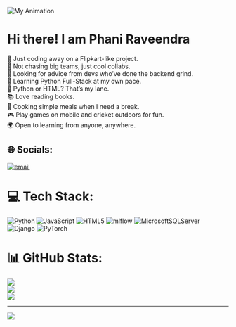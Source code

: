 ![My Animation](development.gif)
#                                                                 Hi there! I am Phani Raveendra
🔭 Just coding away on a Flipkart-like project.<br>👯 Not chasing big teams, just cool collabs.<br>🤝 Looking for advice from devs who’ve done the backend grind.<br>🌱 Learning Python Full-Stack at my own pace.<br>💬 Python or HTML? That’s my lane.<br>📚 Love reading books.<br>🍳 Cooking simple meals when I need a break.<br>🎮 Play games on mobile and cricket outdoors for fun.<br>🌍 Open to learning from anyone, anywhere.


## 🌐 Socials:
[![email](https://img.shields.io/badge/Email-D14836?logo=gmail&logoColor=white)](mailto:raveendraravuri7@outlook.com) 

# 💻 Tech Stack:
![Python](https://img.shields.io/badge/python-3670A0?style=for-the-badge&logo=python&logoColor=ffdd54) ![JavaScript](https://img.shields.io/badge/javascript-%23323330.svg?style=for-the-badge&logo=javascript&logoColor=%23F7DF1E) ![HTML5](https://img.shields.io/badge/html5-%23E34F26.svg?style=for-the-badge&logo=html5&logoColor=white) ![mlflow](https://img.shields.io/badge/mlflow-%23d9ead3.svg?style=for-the-badge&logo=numpy&logoColor=blue) ![MicrosoftSQLServer](https://img.shields.io/badge/Microsoft%20SQL%20Server-CC2927?style=for-the-badge&logo=microsoft%20sql%20server&logoColor=white) ![Django](https://img.shields.io/badge/django-%23092E20.svg?style=for-the-badge&logo=django&logoColor=white) ![PyTorch](https://img.shields.io/badge/PyTorch-%23EE4C2C.svg?style=for-the-badge&logo=PyTorch&logoColor=white)
# 📊 GitHub Stats:
![](https://github-readme-stats.vercel.app/api?username=PhamBoy47&theme=vue-dark&hide_border=false&include_all_commits=false&count_private=false)<br/>
![](https://nirzak-streak-stats.vercel.app/?user=PhamBoy47&theme=vue-dark&hide_border=false)<br/>
![](https://github-readme-stats.vercel.app/api/top-langs/?username=PhamBoy47&theme=vue-dark&hide_border=false&include_all_commits=false&count_private=false&layout=compact)

---
[![](https://visitcount.itsvg.in/api?id=PhamBoy47&icon=0&color=0)](https://visitcount.itsvg.in)

<!-- Proudly created with GPRM ( https://gprm.itsvg.in ) -->
